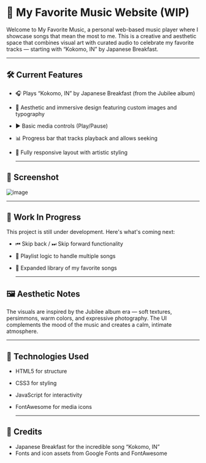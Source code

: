 # 🎵 My Favorite Music Website (WIP) 

Welcome to My Favorite Music, a personal web-based music player where I showcase songs that mean the most to me. This is a creative and aesthetic space that combines visual art with curated audio to celebrate my favorite tracks — starting with “Kokomo, IN” by Japanese Breakfast.

--- 

## 🛠️ Current Features

- 🎧 Plays “Kokomo, IN” by Japanese Breakfast (from the Jubilee album)
- 📀 Aesthetic and immersive design featuring custom images and typography
- ▶️ Basic media controls (Play/Pause)
- 📊 Progress bar that tracks playback and allows seeking
- 🎨 Fully responsive layout with artistic styling

  ---

## 📸 Screenshot

![image](https://github.com/user-attachments/assets/cf2a9cf7-e94e-4c67-acd8-8dec3c90b6c2)

--- 

## 🚧 Work In Progress

This project is still under development. Here's what's coming next:
- ⏮ Skip back / ⏭ Skip forward functionality
- 🧠 Playlist logic to handle multiple songs
- 🎵 Expanded library of my favorite songs

  ---

## 🖼️ Aesthetic Notes

The visuals are inspired by the Jubilee album era — soft textures, persimmons, warm colors, and expressive photography. The UI complements the mood of the music and creates a calm, intimate atmosphere.

--- 

## 📌 Technologies Used

- HTML5 for structure
- CSS3 for styling
- JavaScript for interactivity
- FontAwesome for media icons

  ---

## 🙌 Credits

- Japanese Breakfast for the incredible song “Kokomo, IN”
- Fonts and icon assets from Google Fonts and FontAwesome

